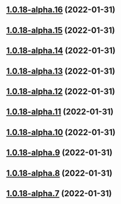 ## [1.0.18-alpha.16](https://github.com/zhaoyiming0803/async-worker-threads-pool/compare/v1.0.18-alpha.15...v1.0.18-alpha.16) (2022-01-31)



## [1.0.18-alpha.15](https://github.com/zhaoyiming0803/async-worker-threads-pool/compare/v1.0.18-alpha.14...v1.0.18-alpha.15) (2022-01-31)



## [1.0.18-alpha.14](https://github.com/zhaoyiming0803/async-worker-threads-pool/compare/v1.0.18-alpha.13...v1.0.18-alpha.14) (2022-01-31)



## [1.0.18-alpha.13](https://github.com/zhaoyiming0803/async-worker-threads-pool/compare/v1.0.18-alpha.12...v1.0.18-alpha.13) (2022-01-31)



## [1.0.18-alpha.12](https://github.com/zhaoyiming0803/async-worker-threads-pool/compare/v1.0.18-alpha.11...v1.0.18-alpha.12) (2022-01-31)



## [1.0.18-alpha.11](https://github.com/zhaoyiming0803/async-worker-threads-pool/compare/v1.0.18-alpha.10...v1.0.18-alpha.11) (2022-01-31)



## [1.0.18-alpha.10](https://github.com/zhaoyiming0803/async-worker-threads-pool/compare/v1.0.18-alpha.9...v1.0.18-alpha.10) (2022-01-31)



## [1.0.18-alpha.9](https://github.com/zhaoyiming0803/async-worker-threads-pool/compare/v1.0.18-alpha.8...v1.0.18-alpha.9) (2022-01-31)



## [1.0.18-alpha.8](https://github.com/zhaoyiming0803/async-worker-threads-pool/compare/v1.0.18-alpha.7...v1.0.18-alpha.8) (2022-01-31)



## [1.0.18-alpha.7](https://github.com/zhaoyiming0803/async-worker-threads-pool/compare/v1.0.18-alpha.6...v1.0.18-alpha.7) (2022-01-31)



